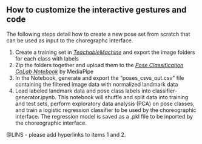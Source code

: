 ## How to customize the interactive gestures and code 

The following steps detail how to create a new pose set from scratch that can be used as input to the choregraphc interface.

1. Create a training set in [*TeachableMachine*](https://teachablemachine.withgoogle.com/train/pose) and export the image folders for each class with labels
2. Zip the folders together and upload them to the [*Pose Classification CoLab Notebook*](https://colab.research.google.com/drive/19txHpN8exWhstO6WVkfmYYVC6uug_oVR) by MediaPipe 
4. In the Notebook, generate and export the “poses_csvs_out.csv” file containing the filtered image data with normalized landmark data
5. Load labeled landmark data and pose class labels into classifier-generator.ipynb. This notebook will shuffle and split data into training and test sets, perform exploratory data analysis (PCA) on pose classes, and train a logistic regression classifier to be used by the choreographic interface. The regression model is saved as a .pkl file to be inported by the choreographic interface.


@LINS - please add hyperlinks to items 1 and 2.
